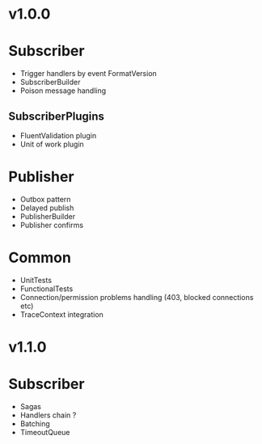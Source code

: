 
# v1.0.0

# Subscriber

* Trigger handlers by event FormatVersion
* SubscriberBuilder
* Poison message handling

## SubscriberPlugins

* FluentValidation plugin
* Unit of work plugin

# Publisher

* Outbox pattern
* Delayed publish
* PublisherBuilder
* Publisher confirms

# Common

* UnitTests
* FunctionalTests
* Connection/permission problems handling (403, blocked connections etc)
* TraceContext integration

# v1.1.0

# Subscriber

* Sagas
* Handlers chain ?
* Batching
* TimeoutQueue
